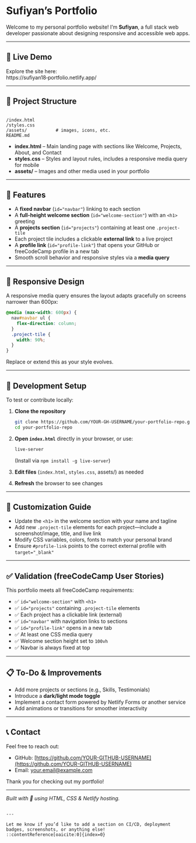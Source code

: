 # Sufiyan’s Portfolio

Welcome to my personal portfolio website! I’m **Sufiyan**, a full stack web developer passionate about designing responsive and accessible web apps.

---

## 🚀 Live Demo

Explore the site here:  
https://sufiyan18‑portfolio.netlify.app/

---

## 📂 Project Structure

```

/index.html
/styles.css
/assets/           # images, icons, etc.
README.md

````

- **index.html** – Main landing page with sections like Welcome, Projects, About, and Contact  
- **styles.css** – Styles and layout rules, includes a responsive media query for mobile  
- **assets/** – Images and other media used in your portfolio

---

## 🧩 Features

- A **fixed navbar** (`id="navbar"`) linking to each section  
- A **full-height welcome section** (`id="welcome-section"`) with an `<h1>` greeting  
- A **projects section** (`id="projects"`) containing at least one `.project-tile`  
- Each project tile includes a clickable **external link** to a live project  
- A **profile link** (`id="profile-link"`) that opens your GitHub or freeCodeCamp profile in a new tab  
- Smooth scroll behavior and responsive styles via a **media query**  

---

## 📱 Responsive Design

A responsive media query ensures the layout adapts gracefully on screens narrower than 600px:

```css
@media (max-width: 600px) {
  nav#navbar ul {
    flex-direction: column;
  }
  .project-tile {
    width: 90%;
  }
}
````

Replace or extend this as your style evolves.

---

## 🔧 Development Setup

To test or contribute locally:

1. **Clone the repository**

   ```bash
   git clone https://github.com/YOUR-GH-USERNAME/your-portfolio-repo.git
   cd your-portfolio-repo
   ```

2. **Open `index.html`** directly in your browser, or use:

   ```bash
   live-server
   ```

   (Install via `npm install -g live-server`)

3. **Edit files** (`index.html`, `styles.css`, assets/) as needed

4. **Refresh** the browser to see changes

---

## 📣 Customization Guide

* Update the `<h1>` in the welcome section with your name and tagline
* Add new `.project-tile` elements for each project—include a screenshot/image, title, and live link
* Modify CSS variables, colors, fonts to match your personal brand
* Ensure `#profile-link` points to the correct external profile with `target="_blank"`

---

## ✅ Validation (freeCodeCamp User Stories)

This portfolio meets all freeCodeCamp requirements:

* ✅ `id="welcome-section"` with `<h1>`
* ✅ `id="projects"` containing `.project-tile` elements
* ✅ Each project has a clickable link (external)
* ✅ `id="navbar"` with navigation links to sections
* ✅ `id="profile-link"` opens in a new tab
* ✅ At least one CSS media query
* ✅ Welcome section height set to `100vh`
* ✅ Navbar is always fixed at top

---

## 📋 To-Do & Improvements

* Add more projects or sections (e.g., Skills, Testimonials)
* Introduce a **dark/light mode toggle**
* Implement a contact form powered by Netlify Forms or another service
* Add animations or transitions for smoother interactivity

---

## 📞 Contact

Feel free to reach out:

* GitHub: [https://github.com/YOUR-GITHUB-USERNAME](https://github.com/YOUR-GITHUB-USERNAME)
* Email: [your.email@example.com](mailto:your.email@example.com)

Thank you for checking out my portfolio!

---

*Built with 💜 using HTML, CSS & Netlify hosting.*

```

---

Let me know if you’d like to add a section on CI/CD, deployment badges, screenshots, or anything else!
::contentReference[oaicite:0]{index=0}
```
